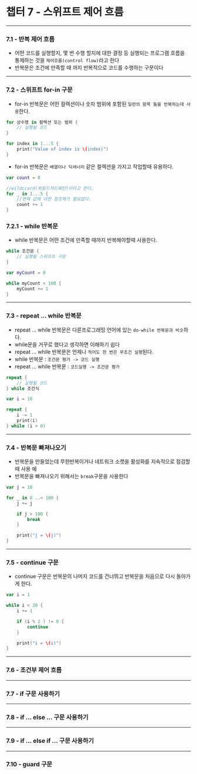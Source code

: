 # 챕터 7 - 스위프트 제어 흐름

---
### 7.1 - 반복 제어 흐름
* 어떤 코드를 실행할지, 몇 번 수행 할지에 대한 결정 등 실행되는 프로그램 흐름을 통제하는 것을  ``제어흐름(control flow)``라고 한다
* 반복문은 조건에 만족할 때 까지 반복적으로 코드를 수행하는 구문이다
---
### 7.2 - 스위프트 for-in 구문
* for-in 반복문은 어떤 컬렉션이나 숫자 범위에 포함된 ``일련의 항목 들을 반복하는데 사용``한다.

```swift
for 상수명 in 컬렉션 또는 범위 {
    // 실행될 코드
}
```

```swift 
for index in 1...5 {
	print("Value of index is \(index)")
}
```

* for-in 반복문은 ``배열이나 딕셔너리`` 같은 컬렉션을 가지고 작업할때 유용하다.

```swift
var count = 0

//wildccard(와일드카드패턴)이라고 한다.
for _ in 1...5 {
	//현재 값에 대한 참조체가 필요없다. 
	count += 1
} 
```

### 7.2.1 - while 반복문
* while 반복문은 어떤 조건에 만족할 때까지 반복해야할때 사용한다.

```swift
while 조건문 {
	// 실행될 스위프트 구문
}
```

```swift 
var myCount = 0

while myCount < 100 {
	myCount += 1
}
```

---
### 7.3 - repeat … while 반복문
* repeat … while 반복문은 다른프로그래밍 언어에 있는 ``do-while 반복문과 비슷``하다.
* while문을  거꾸로 했다고 생각하면 이해하기 쉽다
* repeat … while 반복문은 언제나 ``적어도 한 번은 무조건 실행``된다.
* while 반복문 : ``조건문 평가 -> 코드 실행``
* repeat … while 반복문 : ``코드실행 -> 조건문 평가``

```swift
repeat {
	// 실행될 코드
} while 조건식
```

```swift
var i = 10

repeat {
	i -= 1
	print(i)
} while (i > 0)
```

---
### 7.4 - 반복문 빠져나오기
* 반복문을 만들었는데 무한반복이거나 네트워크 소켓을  활성화를 지속적으로 점검할때  사용 예
* 반복문을 빠져나오기 위해서는 ``break``구문을 사용한다

```swift
var j = 10

for _ in 0 ..< 100 {
	j += j

	if j > 100 {
		break
	}

	print("j = \(j)")
}
```

---
### 7.5 - continue 구문
* continue 구문은 반복문의 나머지 코드를 건너뛰고 반복문을 처음으로 다시 돌아가게 한다.

```swift
var i = 1

while i < 20 {
	i += 1

	if (i % 2 ) != 0 {
		continue
	}

	print("i = \(i)")
}
```

---
### 7.6 - 조건부 제어 흐름
---
### 7.7 - if 구문 사용하기
---
### 7.8 - if … else … 구문 사용하기
---
### 7.9 - if … else if … 구문 사용하기
---
### 7.10 - guard 구문
